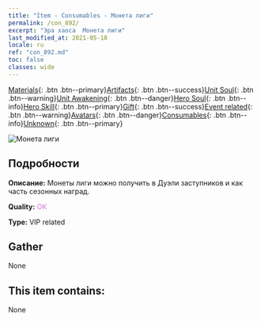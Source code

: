 ```yaml
---
title: "Item - Consumables - Монета лиги"
permalink: /con_892/
excerpt: "Эра хаоса  Монета лиги"
last_modified_at: 2021-05-18
locale: ru
ref: "con_892.md"
toc: false
classes: wide
---
```

 [Materials](/ItemsRU/){: .btn .btn--primary}[Artifacts](/ItemsRU/Artifacts/){: .btn .btn--success}[Unit Soul](/ItemsRU/UnitSoul/){: .btn .btn--warning}[Unit Awakening](/ItemsRU/UnitAwakening/){: .btn .btn--danger}[Hero Soul](/ItemsRU/HeroSoul/){: .btn .btn--info}[Hero Skill](/ItemsRU/HeroSkill/){: .btn .btn--primary}[Gift](/ItemsRU/Gift/){: .btn .btn--success}[Event related](/ItemsRU/Events/){: .btn .btn--warning}[Avatars](/ItemsRU/Avatars/){: .btn .btn--danger}[Consumables](/ItemsRU/Consumables/){: .btn .btn--info}[Unknown](/ItemsRU/Unknown/){: .btn .btn--primary}

 ![Монета лиги](/images/t/i_112.png)

## Подробности
 **Описание:** Монеты лиги можно получить в Дуэли заступников и как часть сезонных наград.

 **Quality:** <span style="color: #DA70D6">OK</span>

 **Type:** VIP related

## Gather

  None

## This item contains:

  None

